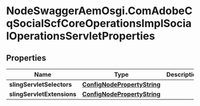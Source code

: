 # NodeSwaggerAemOsgi.ComAdobeCqSocialScfCoreOperationsImplSocialOperationsServletProperties

## Properties

Name | Type | Description | Notes
------------ | ------------- | ------------- | -------------
**slingServletSelectors** | [**ConfigNodePropertyString**](ConfigNodePropertyString.md) |  | [optional] 
**slingServletExtensions** | [**ConfigNodePropertyString**](ConfigNodePropertyString.md) |  | [optional] 


